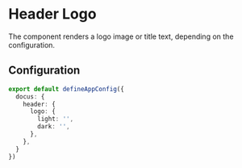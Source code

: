 # Header Logo

The component renders a logo image or title text, depending on the configuration.

## Configuration

```ts [app.config.ts]
export default defineAppConfig({
  docus: {
    header: {
      logo: {
        light: '',
        dark: '',
      },
    },
  }
})
```

